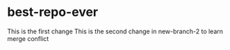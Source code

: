 # best-repo-ever
This is the first change
This is the second change in new-branch-2 to learn merge conflict